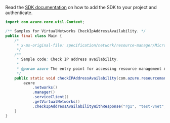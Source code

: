 Read the [SDK documentation](https://github.com/Azure/azure-sdk-for-java/blob/azure-resourcemanager_2.10.0/sdk/resourcemanager/azure-resourcemanager/README.md) on how to add the SDK to your project and authenticate.

```java
import com.azure.core.util.Context;

/** Samples for VirtualNetworks CheckIpAddressAvailability. */
public final class Main {
    /*
     * x-ms-original-file: specification/network/resource-manager/Microsoft.Network/stable/2021-05-01/examples/VirtualNetworkCheckIPAddressAvailability.json
     */
    /**
     * Sample code: Check IP address availability.
     *
     * @param azure The entry point for accessing resource management APIs in Azure.
     */
    public static void checkIPAddressAvailability(com.azure.resourcemanager.AzureResourceManager azure) {
        azure
            .networks()
            .manager()
            .serviceClient()
            .getVirtualNetworks()
            .checkIpAddressAvailabilityWithResponse("rg1", "test-vnet", "10.0.1.4", Context.NONE);
    }
}
```
